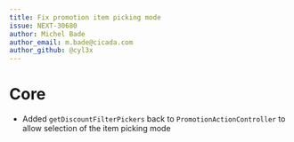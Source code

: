 ```yaml
---
title: Fix promotion item picking mode
issue: NEXT-30680
author: Michel Bade
author_email: m.bade@cicada.com
author_github: @cyl3x
---
```

# Core
* Added `getDiscountFilterPickers` back to `PromotionActionController` to allow selection of the item picking mode
